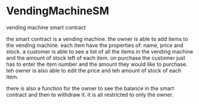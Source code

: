 # VendingMachineSM
vending machine smart contract

the smart contract is a vending machine. the owner is able to add items to the vending machine. each item have the properties of: name, price and stock. a customer is able to see a list of all the items in the vending machine and the amount of stock left of each item. on purchase the customer just has to enter the item number and the amount they would like to purchase. teh owner is also able to edit the price and teh amount of stock of each item.

there is also a function for the owner to see the balance in the smart contract and then to withdraw it. it is all restricted to only the owner.
